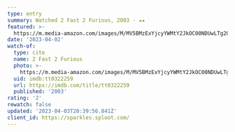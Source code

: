 ```yaml
---
type: entry
summary: Watched 2 Fast 2 Furious, 2003 - ★★
featured: >-
  https://m.media-amazon.com/images/M/MV5BMzExYjcyYWMtY2JkOC00NDUwLTg2OTgtMDI3MGY2OWQzMDE2XkEyXkFqcGdeQXVyMTQxNzMzNDI@._V1_SX300.jpg
date: '2023-04-02'
watch-of:
  type: cite
  name: 2 Fast 2 Furious
  photo: >-
    https://m.media-amazon.com/images/M/MV5BMzExYjcyYWMtY2JkOC00NDUwLTg2OTgtMDI3MGY2OWQzMDE2XkEyXkFqcGdeQXVyMTQxNzMzNDI@._V1_SX300.jpg
  uid: imdb:tt0322259
  url: https://imdb.com/title/tt0322259
  published: '2003'
rating: '2'
rewatch: false
updated: '2023-04-03T20:39:56.841Z'
client_id: https://sparkles.sploot.com/
---
```

